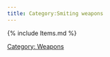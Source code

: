 ```yaml
---
title: Category:Smiting weapons
---
```


{% include Items.md %}

[Category: Weapons](Category:_Weapons "wikilink")